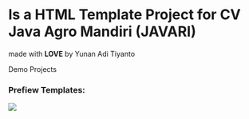 <!DOCTYPE html>
<html lang=""en>
<head>
</head>
<body>
  <h1>Is a HTML Template Project for CV Java Agro Mandiri (JAVARI)</h1>
  <p>
    made with <strong>LOVE</strong> by Yunan Adi Tiyanto
  </p>

  <a href="https://memoread.github.io/javariWebTemplatingProjects/" style="text-decoration: none;">Demo Projects</a>
  
  <h3>Prefiew Templates:</h3>

  <img src="assets/previewPage/indexPreview.png">
</body>
</html>
